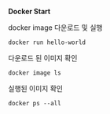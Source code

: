 **Docker Start**

docker image 다운로드 및 실행
```dos
docker run hello-world
```

다운로드 된 이미지 확인
```dos
docker image ls
```

실행된 이미지 확인
```dos
docker ps --all
```



